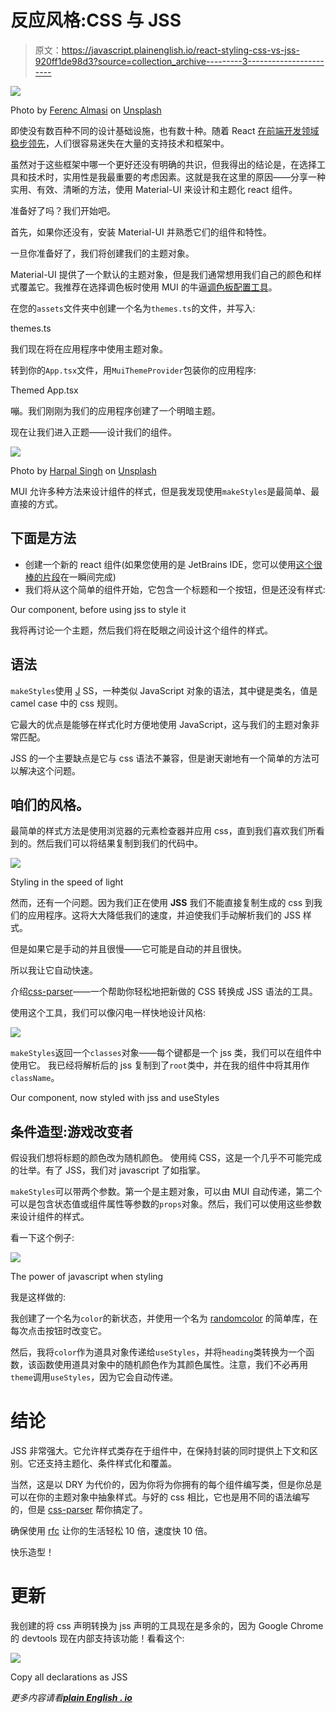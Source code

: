 # 反应风格:CSS 与 JSS

> 原文：<https://javascript.plainenglish.io/react-styling-css-vs-jss-920ff1de98d3?source=collection_archive---------3----------------------->

![](img/4c4ae6c48f719c2c422ccd6aa5072b13.png)

Photo by [Ferenc Almasi](https://unsplash.com/@flowforfrank?utm_source=unsplash&utm_medium=referral&utm_content=creditCopyText) on [Unsplash](https://unsplash.com/s/photos/react-classes.?utm_source=unsplash&utm_medium=referral&utm_content=creditCopyText)

即使没有数百种不同的设计基础设施，也有数十种。随着 React [在前端开发领域稳步领先](https://2020.stateofjs.com/en-US/technologies/front-end-frameworks/)，人们很容易迷失在大量的支持技术和框架中。

虽然对于这些框架中哪一个更好还没有明确的共识，但我得出的结论是，在选择工具和技术时，实用性是我最重要的考虑因素。这就是我在这里的原因——分享一种实用、有效、清晰的方法，使用 Material-UI 来设计和主题化 react 组件。

准备好了吗？我们开始吧。

首先，如果你还没有，安装 Material-UI 并熟悉它们的组件和特性。

一旦你准备好了，我们将创建我们的主题对象。

Material-UI 提供了一个默认的主题对象，但是我们通常想用我们自己的颜色和样式覆盖它。我推荐在选择调色板时使用 MUI 的牛逼[调色板配置工具](https://material.io/resources/color/#!/?view.left=0&view.right=0&primary.color=ffffff&secondary.color=9C27B0)。

在您的`assets`文件夹中创建一个名为`themes.ts`的文件，并写入:

themes.ts

我们现在将在应用程序中使用主题对象。

转到你的`App.tsx`文件，用`MuiThemeProvider`包装你的应用程序:

Themed App.tsx

嘣。我们刚刚为我们的应用程序创建了一个明暗主题。

现在让我们进入正题——设计我们的组件。

![](img/4ee29998b063148bfd556cf71f0db625.png)

Photo by [Harpal Singh](https://unsplash.com/@aquatium?utm_source=unsplash&utm_medium=referral&utm_content=creditCopyText) on [Unsplash](https://unsplash.com/s/photos/ui?utm_source=unsplash&utm_medium=referral&utm_content=creditCopyText)

MUI 允许多种方法来设计组件的样式，但是我发现使用`makeStyles`是最简单、最直接的方式。

## **下面是方法**

*   创建一个新的 react 组件(如果您使用的是 JetBrains IDE，您可以使用[这个很棒的片段](/react-functional-component-styling-made-easy-9f9e5f703a89)在一瞬间完成)
*   我们将从这个简单的组件开始，它包含一个标题和一个按钮，但是还没有样式:

Our component, before using jss to style it

我将再讨论一个主题，然后我们将在眨眼之间设计这个组件的样式。

## **语法**

`makeStyles`使用 [J](https://cssinjs.org/?v=v10.7.1) SS，一种类似 JavaScript 对象的语法，其中键是类名，值是 camel case 中的 css 规则。

它最大的优点是能够在样式化时方便地使用 JavaScript，这与我们的主题对象非常匹配。

JSS 的一个主要缺点是它与 css 语法不兼容，但是谢天谢地有一个简单的方法可以解决这个问题。

## **咱们的风格。**

最简单的样式方法是使用浏览器的元素检查器并应用 css，直到我们喜欢我们所看到的。然后我们可以将结果复制到我们的代码中。

![](img/48476ee540ad5787c05e440194cf22dc.png)

Styling in the speed of light

然而，还有一个问题。因为我们正在使用 **JSS** 我们不能直接复制生成的 css 到我们的应用程序。这将大大降低我们的速度，并迫使我们手动解析我们的 JSS 样式。

但是如果它是手动的并且很慢——它可能是自动的并且很快。

所以我让它自动快速。

介绍[css-parser](https://nitzanmo.github.io/css-parser/)——一个帮助你轻松地把新做的 CSS 转换成 JSS 语法的工具。

使用这个工具，我们可以像闪电一样快地设计风格:

![](img/06b8b7151e06191d28836c3b96b3fa87.png)

`makeStyles`返回一个`classes`对象——每个键都是一个 jss 类，我们可以在组件中使用它。
我已经将解析后的 jss 复制到了`root`类中，并在我的组件中将其用作`className`。

Our component, now styled with jss and useStyles

## **条件造型:游戏改变者**

假设我们想将标题的颜色改为随机颜色。
使用纯 CSS，这是一个几乎不可能完成的壮举。有了 JSS，我们对 javascript 了如指掌。

`makeStyles`可以带两个参数。第一个是主题对象，可以由 MUI 自动传递，第二个可以是包含状态值或组件属性等参数的`props`对象。然后，我们可以使用这些参数来设计组件的样式。

看一下这个例子:

![](img/c8655449e52143d01ed24b328d00882a.png)

The power of javascript when styling

我是这样做的:

我创建了一个名为`color`的新状态，并使用一个名为 [randomcolor](https://www.npmjs.com/package/randomcolor) 的简单库，在每次点击按钮时改变它。

然后，我将`color`作为道具对象传递给`useStyles`，并将`heading`类转换为一个函数，该函数使用道具对象中的随机颜色作为其颜色属性。注意，我们不必再用`theme`调用`useStyles`，因为它会自动传递。

# **结论**

JSS 非常强大。它允许样式类存在于组件中，在保持封装的同时提供上下文和区别。它还支持主题化、条件样式化和覆盖。

当然，这是以 DRY 为代价的，因为你将为你拥有的每个组件编写类，但是你总是可以在你的主题对象中抽象样式。与好的 css 相比，它也是用不同的语法编写的，但是 [css-parser](https://nitzanmo.github.io/css-parser/) 帮你搞定了。

确保使用 [rfc](/react-functional-component-styling-made-easy-9f9e5f703a89) 让你的生活轻松 10 倍，速度快 10 倍。

快乐造型！

# 更新

我创建的将 css 声明转换为 jss 声明的工具现在是多余的，因为 Google Chrome 的 devtools 现在内部支持该功能！看看这个:

![](img/c620a5a20b905e13543746d2f404001f.png)

Copy all declarations as JSS

*更多内容请看*[***plain English . io***](http://plainenglish.io)